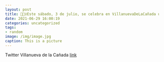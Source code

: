 ```yaml
---
layout: post
title: 🚵🚵‍♀️Este sábado, 3 de julio, se celebra en VillanuevaDeLaCañada una marcha nocturna de 30 kilómetros para amantes de la Mount...
date: 2021-06-29 16:00:19
categories: uncategorized
tags:
- random
image: /img/image.jpg
caption: This is a picture
---
```

Twitter Villanueva de la Cañada [link](https://twitter.com/AytoVDLCanada/status/1409822668505993217)
